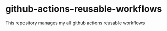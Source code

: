 # github-actions-reusable-workflows
This repository manages my all github actions reusable workflows

